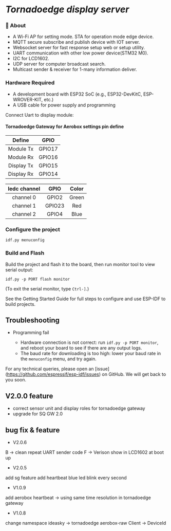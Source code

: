 # _Tornadoedge display server_

### 🧐 About <a name = "about"></a>
* A Wi-Fi AP for setting mode. STA for operation mode edge device.
* MQTT secure subscribe and publish device with IOT server.
* Websocket server for fast response setup web or setup utility.
* UART communication with other low power device(STM32 M0).
* I2C for LCD1602.
* UDP server for computer broadcast search.
* Multicast sender & receiver for 1-many information deliver.

### Hardware Required

* A development board with ESP32 SoC (e.g., ESP32-DevKitC, ESP-WROVER-KIT, etc.)
* A USB cable for power supply and programming

Connect Uart to display module:
#### Tornadoedge Gateway for Aerobox settings pin define
|Define|GPIO|
|:---:|:---:|
|Module Tx|GPIO17|
|Module Rx|GPIO16|
|Display Tx|GPIO15|
|Display Rx|GPIO14|

|ledc channel|GPIO|Color|
|:---:|:---:|:---:|
|channel 0|GPIO2|Green|
|channel 1|GPIO23|Red|
|channel 2|GPIO4|Blue|

### Configure the project

```
idf.py menuconfig
```

### Build and Flash

Build the project and flash it to the board, then run monitor tool to view serial output:

```
idf.py -p PORT flash monitor
```

(To exit the serial monitor, type ``Ctrl-]``.)

See the Getting Started Guide for full steps to configure and use ESP-IDF to build projects.

## Troubleshooting

* Programming fail

    * Hardware connection is not correct: run `idf.py -p PORT monitor`, and reboot your board to see if there are any output logs.
    * The baud rate for downloading is too high: lower your baud rate in the `menuconfig` menu, and try again.

For any technical queries, please open an [issue] (https://github.com/espressif/esp-idf/issues) on GitHub. We will get back to you soon.

## V2.0.0 feature
* correct sensor unit and display roles for tornadoedge gateway
* upgrade for SQ GW 2.0


## bug fix & feature

* V2.0.6

B -> clean repeat UART sender code
F -> Verison show in LCD1602 at boot up

* V2.0.5

add sg feature
add heartbeat blue led blink every second

* V1.0.9

add aerobox heartbeat -> using same time resolution in tornadoedge gateway

* V1.0.8

change namespace ideasky -> tornadoedge
aerobox-raw Client -> DeviceId